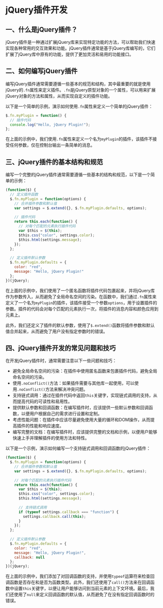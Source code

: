 # jQuery插件开发

## 一、什么是jQuery插件？

jQuery插件是一种通过扩展jQuery库来实现特定功能的方法，可以帮助我们快速实现各种常用的交互效果和功能。jQuery插件通常是基于jQuery库编写的，它们扩展了jQuery库中原有的功能，提供了更加灵活和易用的功能接口。

## 二、如何编写jQuery插件

编写jQuery插件通常需要遵循一些基本的规范和结构，其中最重要的就是使用jQuery的`.fn`属性来定义插件。`.fn`是jQuery原型对象的一个属性，可以用来扩展jQuery对象的方法和属性，从而实现自定义的插件功能。

以下是一个简单的示例，演示如何使用`.fn`属性来定义一个简单的jQuery插件：

```javascript
$.fn.myPlugin = function() {
  // 插件代码
  console.log("Hello, jQuery Plugin!");
};
```

在上面的示例中，我们使用`.fn`属性来定义一个名为`myPlugin`的插件，该插件不接受任何参数，仅在控制台输出一条简单的消息。

## 三、jQuery插件的基本结构和规范

编写一个完整的jQuery插件通常需要遵循一些基本的结构和规范，以下是一个简单的示例：

```javascript
(function($) {
  // 定义插件函数
  $.fn.myPlugin = function(options) {
    // 合并插件参数和默认值
    var settings = $.extend({}, $.fn.myPlugin.defaults, options);
    
    // 插件代码
    return this.each(function() {
      // 对每个匹配的元素执行插件代码
      var $this = $(this);
      $this.css("color", settings.color);
      $this.html(settings.message);
    });
  };
  
  // 定义插件默认参数
  $.fn.myPlugin.defaults = {
    color: "red",
    message: "Hello, jQuery Plugin!"
  };
})(jQuery);
```

在上面的示例中，我们使用了一个匿名函数将插件代码包裹起来，并将jQuery库作为参数传入，从而避免了全局命名空间的污染。在函数中，我们通过`.fn`属性来定义了一个名为`myPlugin`的插件，该插件接受一个参数`options`，用于设置插件的参数。插件的代码会对每个匹配的元素执行一次，将插件的消息内容和颜色应用到元素上。

此外，我们还定义了插件的默认参数，使用了`$.extend()`函数将插件参数和默认值合并起来，从而避免了用户没有指定参数时的错误。

## 四、jQuery插件开发的常见问题和技巧

在开发jQuery插件时，通常需要注意以下一些问题和技巧：

- 避免全局命名空间的污染：在插件中使用匿名函数来包裹插件代码，避免全局命名空间的污染。
- 使用`.noConflict()`方法：如果插件需要与其他库一起使用，可以使用`.noConflict()`方法来解决冲突问题。
- 支持链式调用：通过在插件代码中返回`this`关键字，实现链式调用的支持，从而提高代码的可读性和易用性。
- 提供默认参数和回调函数：在编写插件时，应该提供一些默认参数和回调函数，以便用户根据自己的需求进行设置和定制。
- 考虑性能问题：在插件中应该尽量避免使用大量的循环和DOM操作，从而提高插件的性能和响应速度。
- 编写完整的文档：在编写插件时，应该提供完整的文档和示例，以便用户能够快速上手并理解插件的使用方法和特性。

以下是一个示例，演示如何编写一个支持链式调用和回调函数的jQuery插件：

```javascript
(function($) {
  $.fn.myPlugin = function(options) {
    // 合并插件参数和默认值
    var settings = $.extend({}, $.fn.myPlugin.defaults, options);
    
    // 对每个匹配的元素执行插件代码
    return this.each(function() {
      var $this = $(this);
      $this.css("color", settings.color);
      $this.html(settings.message);
      
      // 支持链式调用
      if (typeof settings.callback === "function") {
        settings.callback.call(this);
      }
    });
  };
  
  // 定义插件默认参数
  $.fn.myPlugin.defaults = {
    color: "red",
    message: "Hello, jQuery Plugin!",
    callback: null
  };
})(jQuery);
```

在上面的示例中，我们添加了对回调函数的支持，并使用`typeof`运算符来检查回调函数是否存在和是否为函数类型。此外，我们还使用了`call()`方法来在回调函数中设置`this`关键字，以便让用户能够访问到当前元素的上下文环境。最后，我们还使用了`null`来定义回调函数的默认值，从而避免了在没有指定回调函数时的错误。